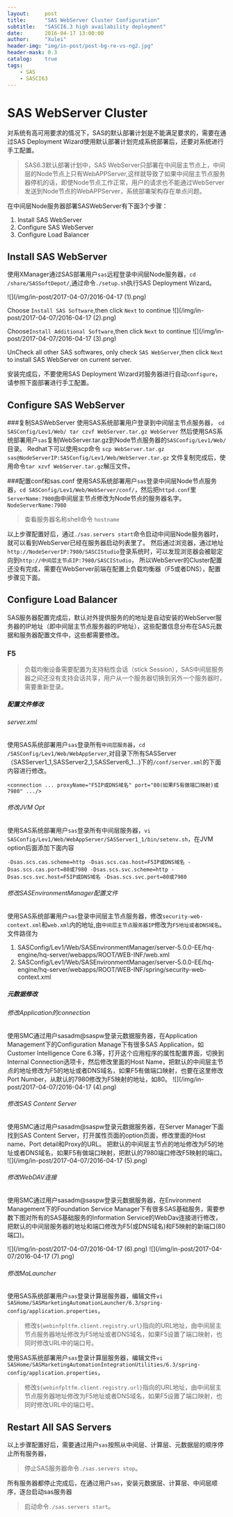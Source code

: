 ```yaml
---
layout:     post
title:      "SAS WebServer Cluster Configuration"
subtitle:   "SASCI6.3 high availability deployment"
date:       2016-04-17 13:00:00
author:     "Xulei"
header-img: "img/in-post/post-bg-re-vs-ng2.jpg"
header-mask: 0.3
catalog:    true
tags:
    - SAS
    - SASCI63
---
```


# SAS WebServer Cluster

对系统有高可用要求的情况下，SAS的默认部署计划是不能满足要求的，需要在通过SAS Deployment Wizard使用默认部署计划完成系统部署后，还要对系统进行手工配置。

>
> SAS6.3默认部署计划中，SAS WebServer只部署在中间层主节点上，中间层的Node节点上只有WebAPPServer,这样就导致了如果中间层主节点服务器停机的话，即使Node节点工作正常，用户的请求也不能通过WebServer发送到Node节点的WebAPPServer，系统部署架构存在单点问题。

在中间层Node服务器部署SASWebServer有下面3个步骤：

1. Install SAS WebServer
2. Configure SAS WebServer
3. Configure Load Balancer

## Install SAS WebServer
使用XManager通过SAS部署用户`sas`远程登录中间层Node服务器，`cd /share/SASSoftDepot/`,通过命令`./setup.sh`执行SAS Deployment Wizard。

![](/img/in-post/2017-04-07/2016-04-17 (1).png)

Choose `Install SAS Software`,then click `Next` to continue
![](/img/in-post/2017-04-07/2016-04-17 (2).png)

Choose`Install Additional Software`,then click `Next` to continue
![](/img/in-post/2017-04-07/2016-04-17 (3).png)

UnCheck all other SAS softwares, only check `SAS WebServer`,then click `Next` to install SAS WebServer on current server. 

安装完成后，不要使用SAS Deployment Wizard对服务器进行自动`configure`，请参照下面部署进行手工配置。

## Configure SAS WebServer
###复制SASWebServer
使用SAS系统部署用户登录到中间层主节点服务器，
`
cd SASConfig/Lev1/Web/
tar czvf WebServer.tar.gz WebServer
`
然后使用SAS系统部署用户`sas`复制WebServer.tar.gz到Node节点服务器的`SASConfig/Lev1/Web/`目录。
Redhat下可以使用scp命令 `scp WebServer.tar.gz sas@NodeServerIP:SASConfig/Lev1/Web/WebServer.tar.gz`
文件复制完成后，使用命令` tar xzvf WebServer.tar.gz `解压文件。

###配置conf和sas.conf
使用SAS系统部署用户`sas`登录中间层Node节点服务器，`cd SASConfig/Lev1/Web/WebServer/conf/`，然后把`httpd.conf`里`ServerName:7980`由中间层主节点修改为Node节点的服务器名字。
`NodeServerName:7980`

> 查看服务器名称shell命令 `hostname`

以上步骤配置好后，通过`./sas.servers start`命令启动中间层Node服务器时，就可以看到WebServer已经在服务器启动列表里了。
然后通过浏览器，通过地址`http://NodeServerIP:7980/SASCIStudio`登录系统时，可以发现浏览器会被聪定向到`http://中间层主节点IP:7980/SASCIStudio`，
所以WebServer的Cluster配置还没有完成，需要在WebServer前端在配置上负载均衡器（F5或者DNS），配置步骤见下面。

## Configure Load Balancer

SAS服务器配置完成后，默认对外提供服务的的地址是自动安装的WebServer服务器的IP地址（即中间层主节点服务器的IP地址），这些配置信息分布在SAS元数据和服务器配置文件中，这些都需要修改。

### F5

> 负载均衡设备需要配置为支持粘性会话（stick Session），SAS中间层服务器之间还没有支持会话共享，用户从一个服务器切换到另外一个服务器时，需要重新登录。

##### 配置文件修改

###### server.xml
使用SAS系统部署用户`sas`登录所有`中间层服务器`，`cd /SASConfig/Lev1/Web/WebAppServer`,对目录下所有SASServer（SASServer1_1,SASServer2_1,SASServer6_1...)下的`/conf/server.xml`的下面内容进行修改。

```
<connection ... proxyName="F5IP或DNS域名" port="80(如果F5有做端口映射)或7980" .../> 
```

###### 修改JVM Opt
使用SAS系统部署用户`sas`登录所有中间层服务器，`vi SASConfig/Lev1/Web/WebAppServer/SASServer1_1/bin/setenv.sh`，在JVM option后面添加下面内容

```
-Dsas.scs.cas.scheme=http -Dsas.scs.cas.host=F5IP或DNS域名 -Dsas.scs.cas.port=80或7980 -Dsas.scs.svc.scheme=http -Dsas.scs.svc.host=F5IP或DNS域名 -Dsas.scs.svc.port=80或7980
```

###### 修改SASEnvironmentManager配置文件
使用SAS系统部署用户`sas`登录中间层主节点服务器，修改`security-web-context.xml`和`web.xml`内的地址,由`中间层主节点服务器IP`修改为`F5地址或者DNS域名`。文件路径为

1. SASConfig/Lev1/Web/SASEnvironmentManager/server-5.0.0-EE/hq-engine/hq-server/webapps/ROOT/WEB-INF/web.xml
2. SASConfig/Lev1/Web/SASEnvironmentManager/server-5.0.0-EE/hq-engine/hq-server/webapps/ROOT/WEB-INF/spring/security-web-context.xml

##### 元数据修改

###### 修改Application的connection
使用SMC通过用户sasadm@saspw登录元数据服务器，在Application Management下的Configuration Manage下有很多SAS Application，如Customer Intelligence Core 6.3等，打开这个应用程序的属性配置界面，切换到Internal Connection选项卡，然后修改里面的Host Name，把默认的中间层主节点的地址修改为F5的地址或者DNS域名，如果F5有做端口映射，也要在这里修改Port Number，从默认的7980修改为F5映射的地址，如80。
![](/img/in-post/2017-04-07/2016-04-17 (4).png)

###### 修改SAS Content Server
使用SMC通过用户sasadm@saspw登录元数据服务器，在Server Manager下面找到SAS Content Server，打开属性页面的option页面，修改里面的Host name、Port detail和Proxy的URL。
把默认的中间层主节点的地址修改为F5的地址或者DNS域名，如果F5有做端口映射，把默认的7980端口修改F5映射的端口。
![](/img/in-post/2017-04-07/2016-04-17 (5).png)

###### 修改WebDAV连接
使用SMC通过用户sasadm@saspw登录元数据服务器，在Environment Management下的Foundation Service Manager下有很多SAS基础服务，需要参数下图对所有的SAS基础服务的Information Service的WebDav连接进行修改，把默认的中间层服务器的地址和端口修改为F5(或DNS域名)和F5映射的新端口(80端口)。

![](/img/in-post/2017-04-07/2016-04-17 (6).png)
![](/img/in-post/2017-04-07/2016-04-17 (7).png)

###### 修改MaLauncher
使用SAS系统部署用户`sas`登录计算层服务器，编辑文件`vi SASHome/SASMarketingAutomationLauncher/6.3/spring-config/application.properties`，

> 修改`${webinfpltfm.client.registry.url}`指向的URL地址，由中间层主节点服务器地址修改为F5地址或者DNS域名，如果F5设置了端口映射，也同时修改URL中的端口号。

使用SAS系统部署用户`sas`登录计算层服务器，编辑文件`vi SASHome/SASMarketingAutomationIntegrationUtilities/6.3/spring-config/application.properties`，

> 修改`${webinfpltfm.client.registry.url}`指向的URL地址，由中间层主节点服务器地址修改为F5地址或者DNS域名，如果F5设置了端口映射，也同时修改URL中的端口号。


## Restart All SAS Servers

以上步骤配置好后，需要通过用户`sas`按照从中间层、计算层、元数据层的顺序停止所有服务器，

> 停止SAS服务器命令`./sas.servers stop`。

所有服务器都停止完成后，在通过用户`sas`，安装元数据层、计算层、中间层顺序，逐台启动sas服务器

> 启动命令`./sas.servers start`。
